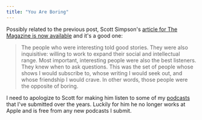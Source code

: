 ```yaml
---
title: "You Are Boring"
---
```

<p>Possibly related to the previous post, Scott Simpson's <a href="https://yourmonkeycalled.com/post/44174487350/you-are-boring">article for The Magazine is now available</a> and it's a good one:</p>
<blockquote><p>
  The people who were interesting told good stories. They were also inquisitive: willing to work to expand their social and intellectual range. Most important, interesting people were also the best listeners. They knew when to ask questions. This was the set of people whose shows I would subscribe to, whose writing I would seek out, and whose friendship I would crave. In other words, those people were the opposite of boring.
</p></blockquote>
<p>I need to apologize to Scott for making him listen to some of my <a href="https://ssktn.com">podcasts</a> that I've submitted over the years. Luckily for him he no longer works at Apple and is free from any new podcasts I submit.</p>
